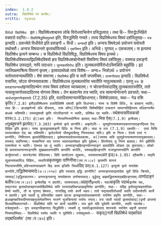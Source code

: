 ```yaml
---
index:  1.4.2
sutra:  विप्रतिषेधे परं कार्यम्।
vritti:  nyasa
---
```


`विरोधो विप्रतिषेधः ` इत। विप्रतिषेधशब्दस्य लोके विरोधवाचित्वेन प्रसिद्धत्वात्। तथा हि-- विरुद्धेऽभिहिते वक्तारो वदन्ति-- `विप्रतिषिद्धमिदमुच्यते` इति, विरुद्धमिति गम्यते। तस्य विप्रतिषेधस्य विषयं दर्शयितुमाह-- `यत्र` इत्यादि। प्रसज्येते विधीयेते इति प्रसङ्गौ = विधी। `अन्यार्थौ` इति। अन्यत्र विषयेऽर्थः प्रयोजनं ययोस्तौ तथोक्तौ। अन्यत्र विषयान्तरे कृतार्थावित्यर्थः। `एकस्मिन्` इति। अभिन्ने। युगपत् = एककलाम्। स इत्यस्य विप्रतिषेध इत्यने सम्बन्धः। स विप्रतिषेधो विप्रतिषिद्धः, विप्रतिषेधस्य विषय इत्यर्थः। विप्रतिषेधविषयत्वाद्विप्रतिषेदविषयो ह्रत्र विप्रतिषेधशब्देनोक्तो विषयिणा विषयं दर्शयितुम्। यस्मान्न प्रसङ्गो विप्रतिषेध उपपद्यते, नापि तदाधारः। `तुल्यबलविरोधः` इति। तुल्यबलयोर्विरोधोऽस्मिन्निति बहुव्रीहिः। इदं जातिपक्षमाश्रित्य विवरणं कृतम्। द्रव्यपदार्थपक्षे त्वयं विशेषः-- अन्यः= भिन्नोऽर्थः = प्रयोजनं यतोस्तावन्यार्थाविति। शेषं समानम्। `विप्रतिषेधे` इति च सती सप्तमीयम्।
`उत्सर्गापवाद` इत्यादि। विप्रतिषेधो यत्रास्ति, सोऽय योगस्यावकाशः। विप्रतिषेधञ्च तुल्यबलयोरेव भवतीति नातुल्यबलयोः। एतत्तु `यत्र हि प्रसङ्गावन्यार्थौ`इत्यादिग्रन्थेन तस्य विषयं दर्शयता व्याख्यातम्। न चोत्सर्गापवादादिषु तुल्यबलतास्तीति, ततो नासावुत्सर्गापवादादिरस्य योगस्य विषयः। तेन बलवानेव तत्र भवति; तत्र सामान्येनोत्सर्गः प्रवत्र्तते; यथा--`आर्धधातुकस्येड्वलादेः` (7.2.35) इति, वलादिसामान्यस्येड्विधानात्। विशेषोऽपवादः, यथा-- नेड वशि कृति` (7.2.8) इतीट्प्रतिषेधस्य वलादिविशेषे वशादौ कृति विधानात्। यस्य च विशेषे विधिः, स बलवान् भवति; तथा हि-- ब्राआहृणेभ्यो दधि दीयताम्, तक्रं कौण्()डिन्यायेति विशेषविहितं तक्रदानं सामान्यविहितस्य दधिदानस्यैव बाधकं भविष्यति। तस्माद्वशादौ कृति परेऽपीडागमो न भवति, प्रतिषेध एव भवति-- `स्थेशभासपिसकसो वरच` (3.2.175) ई()आर इति। 
नित्यानित्ययोर्नित्यं बलवत् यथा- `भिस ऐस्` (7.1.9) इत्यैत्वम्। तद्धि `बहुवचने झल्येत्` (7.3.103) इत्येत्त्वे कृते प्राप्नोति। अकृतेऽपि-- भूतपूर्वगत्याश्रयणादकारान्तादङ्गद्भिस ऐस् विहित इति कृत्वा। यश्च कृताकृतप्रशङ्गी विधिः स नित्य इति। तथा च तत्र (7.1.9) वक्ष्यति-- 
एत्त्वं भिसि परत्वाच्चेदत ऐस् क्व भविष्यति।
कृतेऽप्येत्त्वे भौतपूव्र्यादैस्तु नित्यस्तथा सति॥
इति स नित्यः। ऐस्त्वे एत्त्वं न प्राप्नोति; निमित्तस्य झलादेर्विहितत्वात्। वृक्षेष्व्तयादादेत्त्वस्यावकाशः, अ()स्मश्च सति भूतपूर्वगत्याश्रयणस्यायुक्तत्वात्। तस्मात् तदनित्यम्। यच्चानित्यं तत् परस्य भावाभावमपेक्षत इति दुर्बलम्। विपर्ययात् तु नित्यं बलवत्। तेन वृक्षैरिति परमप्येत्त्वं न भवति। ऐस्भाव एव तु भवति।
अन्तरङ्गबहिरङ्गयोरन्तरङ्गं बलवदिति लोकत एव दृष्टत्वात्। लोको हि प्रातरुत्थायान्तरङ्गाणि मुखप्रक्षालनादीनि कार्याणि करोति, पश्चद्बहिरङ्गाणि राजगृहगमनादीनि कार्याणि कर्त्तुमारभते। शास्त्रेऽप्येवं वेदितव्यम्। दिवि कामोऽस्य द्युकामः, तस्यापत्यम् `अत इञ्` (4.1.95) द्यौकामिः। यद्यपि द्युकामशब्दादिञ् विहितः, तथापि `अकृतव्यूहाः पाणिनीयाः` (व्या।प।८४) कृतमपि शास्त्रं निवत्र्तयन्तीति,प्रविभ्जायन्वाख्याने दिव् काम इञिति स्थिते `दिव् उत्` (6.1.127) इत्युत्त्वे कृते यणादेशः प्राप्नोति, `तद्धितेष्वचामादेः` (७।२।११७) इति परत्वात् वृद्धिः प्राप्नोति? अन्तरङ्गत्वाद्यणादेशः पूर्वो विधिः क्रियते, पश्चाद्()वृद्धिरुकारस्य। अन्तरङ्गत्वन्तु यणादेशस्य वर्णाश्रयत्वात्। वृद्धेस्तु बाह्रतद्धिताश्रयाद्बहिरङ्गत्वम्। `वार्णादाङ्गं बलीयः` (व्या।प।३९) इत्येतदिह न प्रवर्तते; व्याश्रयत्वात्।
`अप्रवृत्तौ` इत्यादि। यदा `आकृतिः पदार्थः`इत्येष पक्ष, तदाऽन्यत्र कृतार्थत्वाच्छास्त्रयोर्विप्रतिषेधे सति परस्परप्रतिबन्धादप्रवृत्तिरेव प्राप्नोति; यथा-- यदिह द्वयोस्तुल्यबलयोरेकः प्रेष्यो भवति, तौ च युगपत् प्रेषयतः, नानादिक्षु तयोः कार्ये भवतः। ततो यद्यसावविरोधार्थी भवति तदोभयोरपि कार्ये न प्रवर्तते। द्रव्ये पदार्थे तु प्रतिव्यक्ति लक्षणं प्रवत्र्त इत्यकृतार्थत्वल्लक्षणयोः पर्यायेण प्रवृत्तिः प्राप्नोति, यथा-- ब्राआहृणक्षत्रियादीनामसहभुजामेकस्मिन् भाजने भुजक्रियायां पर्यायः स्यात्। तत्र जातौ पदार्थे कृतार्थत्वाद्()वृत्तौ प्राप्तयां विध्यर्थमिदमारभ्यते-- विप्रतिषेधे सति परं कार्यं भवतीति। तत्र कृते यदि पूर्वमपि प्राप्नोति, तदपि भवत्येव। तत्रेदमुच्यते-- पुनः प्रसङ्गविज्ञानात् सिद्धमिति। व्यक्तौ तु पदार्थेऽकृतार्थत्वात् शास्त्रयोः पर्यायेण प्रवृत्तौ प्राप्तयां नियमार्थमिदम्-- विप्रतिषेधे परमेव भवति न पूर्वमिति। तत्रेदमुच्यते-- `सकृद्()गतौ विप्रतिषेधे यद्बाधितं तद्बाधितमेव` (व्या।प।४०) इति।
